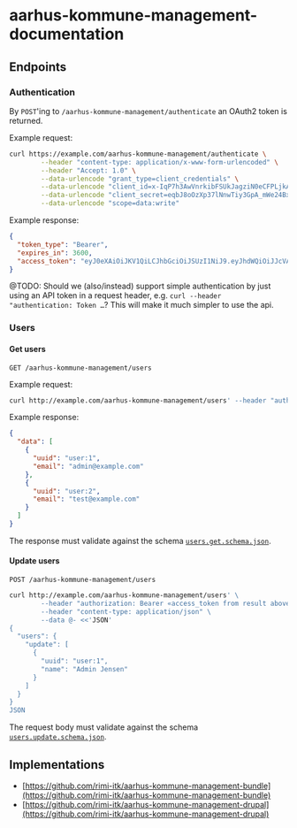 # aarhus-kommune-management-documentation

## Endpoints

### Authentication

By `POST`'ing to `/aarhus-kommune-management/authenticate` an OAuth2 token is
returned.

Example request:

```sh
curl https://example.com/aarhus-kommune-management/authenticate \
        --header "content-type: application/x-www-form-urlencoded" \
        --header "Accept: 1.0" \
        --data-urlencode "grant_type=client_credentials" \
        --data-urlencode "client_id=x-IqP7h3AwVnrkibFSUkJagziN0eCFPLjkA8jntJSB-7E" \
        --data-urlencode "client_secret=eqbJ8oOzXp37lNnwTiy3GpA_mWe24Bx-9bcha_O6g_4" \
        --data-urlencode "scope=data:write"
```

Example response:

```json
{
  "token_type": "Bearer",
  "expires_in": 3600,
  "access_token": "eyJ0eXAiOiJKV1QiLCJhbGciOiJSUzI1NiJ9.eyJhdWQiOiJJcVA3aDNBd1ZucmtpYkZTVWtKYWd6aU4wZUNGUExqa0E4am50SlNCLTdFIiwianRpIjoiYmY4ZTJkZTExY2ExMmYzMDRkZWJiMmFkMmE2MjAxZDRjMTE1MzExMTEwYmUyMmFmNmQ2ZTU5MjFjODlhMGNhZjdlMmRiZTVmMTVkNTc3ODEiLCJpYXQiOjE1NjQwNDk4NDAsIm5iZiI6MTU2NDA0OTg0MCwiZXhwIjoxNTY0MDUzNDQwLCJzdWIiOiIiLCJzY29wZXMiOlsiZGF0YTp3cml0ZSJdfQ.2trGHd0u7DndO9s-6lX8XF5aUHpuGr8pU4TSNBfFwO7PZNhhdbkx7g3gtZUp7cZ7uI5mNoH2mBZ9kueDnTUbabxYem3XGlzWgah7FlSrz2cflPRwxwtqwvUcP-DRd1jEbKQgE1uwtTLK9-nEW9DFqfcZqH0eO6VnHq3Z9JNY2ll2kUGvWA40hg00vjU11nVWUVGm_2ehMtIPI5GoM_hDLsq6SwxpB7iXHFj-0G4LQYMkERGB0uPFz0Cfze9MT_drwhcz4ZFvT5jA0Gu7vsQfC6pXZ7GnlmRIj1k0eZgEFBG7DLspaewcUaw7ZIgMaJECw1fxFL9DZTvVdp7NWwWUqA"
}
```

@TODO: Should we (also/instead) support simple authentication by just using an
API token in a request header, e.g. `curl --header "authentication: Token …`?
This will make it much simpler to use the api.

### Users

#### Get users

`GET /aarhus-kommune-management/users`

Example request:

```sh
curl http://example.com/aarhus-kommune-management/users' --header "authorization: Bearer «access_token from result above»"
```

Example response:

```json
{
  "data": [
    {
      "uuid": "user:1",
      "email": "admin@example.com"
    },
    {
      "uuid": "user:2",
      "email": "test@example.com"
    }
  ]
}
```

The response must validate against the schema [`users.get.schema.json`](json-schema/schema/users.get.schema.json).

#### Update users

`POST /aarhus-kommune-management/users`

```sh
curl http://example.com/aarhus-kommune-management/users' \
        --header "authorization: Bearer «access_token from result above»" \
        --header "content-type: application/json" \
        --data @- <<'JSON'
{
  "users": {
    "update": [
      {
        "uuid": "user:1",
        "name": "Admin Jensen"
      }
    ]
  }
}
JSON
```

The request body must validate against the schema [`users.update.schema.json`](json-schema/schema/users.update.schema.json).

## Implementations

* [https://github.com/rimi-itk/aarhus-kommune-management-bundle](https://github.com/rimi-itk/aarhus-kommune-management-bundle)
* [https://github.com/rimi-itk/aarhus-kommune-management-drupal](https://github.com/rimi-itk/aarhus-kommune-management-drupal)

